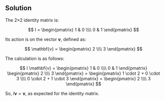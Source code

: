 ## Solution

The 2×2 identity matrix is:

$$
I = \begin{pmatrix}
1 & 0 \\\\
0 & 1
\end{pmatrix}
$$

Its action is on the vector $\mathbf{v}$, defined as:

$$
\mathbf{v} = \begin{pmatrix}
2 \\\\
3
\end{pmatrix}
$$

The calculation is as follows:

$$
I \mathbf{v} = \begin{pmatrix}
1 & 0 \\\\
0 & 1
\end{pmatrix} \begin{pmatrix} 2 \\\\ 3 \end{pmatrix} = \begin{pmatrix} 1 \cdot 2 + 0 \cdot 3 \\\\ 0 \cdot 2 + 1 \cdot 3 \end{pmatrix} = \begin{pmatrix} 2 \\\\ 3 \end{pmatrix}
$$

So, $I \mathbf{v} = \mathbf{v}$, as expected for the identity matrix.